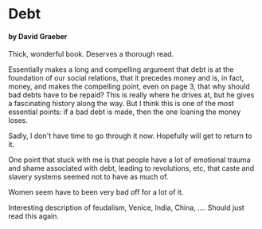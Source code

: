 # Debt

#### by David Graeber

Thick, wonderful book. Deserves a thorough read. 

Essentially makes a long and compelling argument that debt is at the foundation of our social relations, that it precedes money and is, in fact, money, and makes the compelling point, even on page 3, that why should bad debts have to be repaid? This is really where he drives at, but he gives a fascinating history along the way. But I think this is one of the most essential points: if a bad debt is made, then the one loaning the money loses. 

Sadly, I don't have time to go through it now. Hopefully will get to return to it. 

One  point that stuck with me is that people have a lot of emotional trauma and shame associated with debt, leading to revolutions, etc, that caste and slavery systems seemed not to have as much of. 

Women seem have to been very bad off for a lot of it. 

Interesting description of feudalism, Venice, India, China, .... Should just read this again. 
